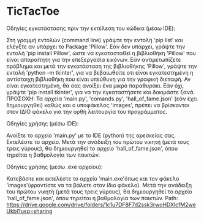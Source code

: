 # TicTacToe
Οδηγίες εγκατάστασης πριν την εκτέλεση του κώδικα (μέσω IDE):

Στη γραμμή εντολών (command line) γράψτε την εντολή 'pip list' και ελέγξτε αν υπάρχει το Package 'Pillow'.
Εάν δεν υπάρχει, γράψτε την εντολή 'pip install Pillow', ώστε να εγκατασταθεί η βιβλιοθήκη 'Pillow' που είναι απαραίτητη για την επεξεργασία εικόνων.
Εάν αντιμετωπίζετε πρόβλημα και μετά την εγκατάσταση της βιβλιοθήκης 'Pillow', γράψτε την εντολή 'python -m tkinter', για να βεβαιωθείτε οτι είναι εγκατεστημένη
η αντίστοιχη βιβλιοθήκη που είναι υπεύθυνη για την γραφική διεπαφή. Αν είναι εγκατεστημένη, θα σας ανοίξει ένα μικρό παραθυράκι. Εάν όχι, γράψτε 'pip install tkinter',
για να την εγκαταστήσετε και δοκιμάστε ξανά.
ΠΡΟΣΟΧΗ: Τα αρχεία 'main.py', 'comands.py', 'hall_of_fame.json' (εάν έχει δημιουργηθεί) καθώς και ο υποφάκελος 'images', πρέπει να βρίσκονται στον ΙΔΙΟ 
φάκελο για την ορθή λειτουργία του προγράμματος.


Οδηγίες χρήσης (μέσω IDE):

Ανοίξτε το αρχείο 'main.py' με το IDE  (python) της αρεσκείας σας. Εκτελέστε το αρχείο. Μετά την ανάδειξη του πρώτου νικητή (μετά τους τρεις γύρους), θα δημιουργηθεί 
το αρχείο 'hall_of_fame.json', όπου τηρείται η βαθμολογία των παικτών. 



Οδηγίες χρήσης (μέσω .exe αρχείου):

Κατεβάστε και εκτελέστε το αρχείο 'main.exe'όπως και τον φάκελο 'images'(φροντίστε να τα βάλετε στον ίδιο φάκελο). Μετά την ανάδειξη του πρώτου νικητή (μετά τους τρεις γύρους), θα δημιουργηθεί το αρχείο 'hall_of_fame.json', όπου τηρείται η βαθμολογία των παικτών. 
Path: https://drive.google.com/drive/folders/1c1u7DF8F7d2ssk3rwoHDXlcfM2weUkbl?usp=sharing  
